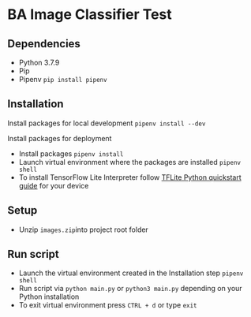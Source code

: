 # BA Image Classifier Test

## Dependencies

* Python 3.7.9
* Pip
* Pipenv `pip install pipenv`

## Installation

Install packages for local development
`pipenv install --dev`

Install packages for deployment
* Install packages `pipenv install`
* Launch virtual environment where the packages are installed `pipenv shell`
* To install TensorFlow Lite Interpreter follow [TFLite Python quickstart guide](https://www.tensorflow.org/lite/guide/python) for your device

## Setup

* Unzip `images.zip`into project root folder

## Run script

* Launch the virtual environment created in the Installation step `pipenv shell`
* Run script via `python main.py` or `python3 main.py` depending on your Python installation
* To exit virtual environment press `CTRL + d` or type `exit`
